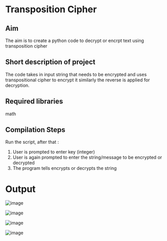 # Transposition Cipher


## Aim

The aim is to create a python code to decrypt or encrpt text using transposition cipher

## Short description of project

The code takes in input string that needs to be encrypted and uses transpositional cipher to encrypt it similarly the reverse is applied for decryption.

## Required libraries

math

## Compilation Steps
Run the script, after that :

 1. User is prompted to enter key (integer)
 2. User is again prompted to enter the string/message to be encrypted or decrypted
 3. The program tells encrypts or decrypts the string



# Output

![image](https://user-images.githubusercontent.com/70155541/125498461-65c45be2-6e91-431a-8c6b-fd15d87109e5.png)


![image](https://user-images.githubusercontent.com/70155541/125506736-f09aa9f2-5b93-4b1f-8c6c-25ce4c6fa0f6.png)


![image](https://user-images.githubusercontent.com/70155541/125506516-b68e90be-c216-4960-b98f-877e96d42415.png)


![image](https://user-images.githubusercontent.com/70155541/125506409-3bc2eb41-bb8e-47b7-89ce-3edb53bb78ac.png)
